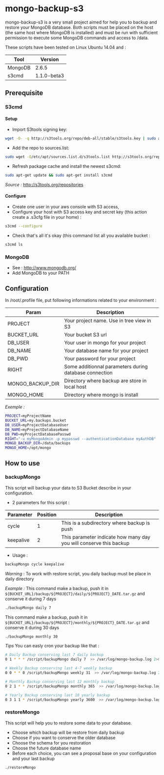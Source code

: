 # mongo-backup-s3

mongo-backup-s3 is a very small project aimed for help you to backup and restore your MongoDB database. 
Both scripts must be placed on the host (the same host where MongoDB is installed) and must be run with sufficient permission to execute some MongoDB commands and access to /data.


These scripts have been tested on Linux Ubuntu 14.04 and : 

| Tool          | Version       |
|---------------|---------------|
| MongoDB       | 2.6.5         |
| s3cmd         | 1.1.0-beta3   |

## Prerequisite
### S3cmd
#### Setup
* Import S3tools signing key: 
```bash
wget -O- -q http://s3tools.org/repo/deb-all/stable/s3tools.key | sudo apt-key add -
```  
* Add the repo to sources.list: 
```bash
sudo wget -O/etc/apt/sources.list.d/s3tools.list http://s3tools.org/repo/deb-all/stable/s3tools.list
```
* Refresh package cache and install the newest s3cmd: 
```bash
sudo apt-get update && sudo apt-get install s3cmd
```
*Source :* http://s3tools.org/repositories

#### Configure
* Create one user in your aws console with S3 access,
* Configure your host with S3 access key and secret key (this action create a .s3cfg file in your home) :
```bash
s3cmd --configure
```
* Check that's all it's okay (this command list all you available bucket : 
```bash
s3cmd ls
```

### MongoDB

* See : http://www.mongodb.org/
* Add MongoDB to your PATH


## Configuration

In /root/.profile file, put following informations related to your environment :

| Param               | Description                                             |
|---------------------|---------------------------------------------------------|
| PROJECT             | Your project name. Use in tree view in S3               |
| BUCKET_URL          | Your bucket S3 url                                      |
| DB_USER             | Your user in mongo for your project                     |
| DB_NAME             | Your database name for your project                     |
| DB_PWD              | Your password  for your project                         |
| RIGHT               | Some additionnal parameters during database connection  |
| MONGO\_BACKUP\_DIR  | Directory where backup are store in local host          |
| MONGO_HOME          | Directory where mongo is install                        |

*Exemple :*
```bash
PROJECT=myProjectName
BUCKET_URL=my.backups.bucket
DB_USER=myProjectDatabaseUser
DB_NAME=myProjectDatabaseName
DB_PWD=myProjectDatabasePasswd
RIGHT="-u myMongoAdmin -p mypasswd --authenticationDatabase myAuthDB"
MONGO_BACKUP_DIR=/data/backups
MONGO_HOME=/opt/mongo
```

## How to use 
### backupMongo
This script will backup your data to S3 Bucket describe in your configuration.

* 2 parameters for this script :

| Parameter   | Position  | Description                                                         |
|-------------|-----------|---------------------------------------------------------------------|
| cycle       |   1       | This is a subdirectory where backup is push                         |
| keepalive   |   2       | This parameter indicate how many day you will conserve this backup  |

* Usage :
```bash
backupMongo cycle keepalive
```

*Warning* : 
To work with restore script, you daily backup must be place in daily directory

*Example :*
This command make a backup, push it in `${BUCKET_URL}/backup/${PROJECT}/daily/${PROJECT}_DATE.tar.gz` and conserve it during 7 days

```bash
./backupMongo daily 7
```

This command make a backup, push it in `${BUCKET_URL}/backup/${PROJECT}/monthly/${PROJECT}_DATE.tar.gz` and conserve it during 30 days

```bash
./backupMongo monthly 30
```

*Tips*
You can easly cron your backup like that :
```bash
# Daily Backup conserving last 7 daily backup
0 1 * * * /script/backupMongo daily 7  >> /var/log/mongo-backup.log 2>&1

# Weekly Backup conserving last 4-7 weekly backup
0 0 * * 0 /script/backupMongo weekly 31  >> /var/log/mongo-backup.log 2>&1

# Monthly Backup conserving last 12 monthly backup
0 2 1 * * /script/backupMongo monthly 365  >> /var/log/mongo-backup.log 2>&1

# Yearly Backup conserving last 10 yearly backup
0 3 1 1 * /script/backupMongo yearly 3600  >> /var/log/mongo-backup.log 2>&1
```

### restoreMongo
This script will help you to restore some data to your database.

* Choose which backup will be restore from daily backup
* Choose if you want to conserve the older database
* Choose the schema for you restoration
* Choose the future database name
* Before each choice, you can see a proposal base on your configuration and your last backup

```bash
./restoreMongo
```
